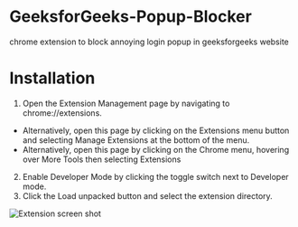 # GeeksforGeeks-Popup-Blocker
chrome extension to block annoying login popup in geeksforgeeks website


# Installation
1. Open the Extension Management page by navigating to chrome://extensions.
  * Alternatively, open this page by clicking on the Extensions menu button and selecting Manage Extensions at the bottom of the menu.
  * Alternatively, open this page by clicking on the Chrome menu, hovering over More Tools then selecting Extensions
2. Enable Developer Mode by clicking the toggle switch next to Developer mode.
3. Click the Load unpacked button and select the extension directory.


![Extension screen shot](https://wd.imgix.net/image/BhuKGJaIeLNPW9ehns59NfwqKxF2/vOu7iPbaapkALed96rzN.png?auto=format&w=741)

